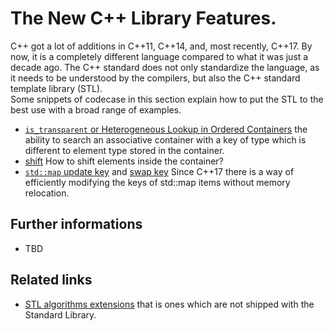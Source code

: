 # The New C++ Library Features.
C++ got a lot of additions in C++11, C++14, and, most recently, C++17. 
By now, it is a completely different language compared to what it was just a decade ago. 
The C++ standard does not only standardize the language, as it needs to be understood by the compilers, but also the C++ standard template library (STL).  
Some snippets of codecase in this section explain how to put the STL to the best use with a broad range of examples.  
* [`is_transparent` or Heterogeneous Lookup in Ordered Containers](./is_transparent) the ability to search an associative container with a key of type which is different to element type stored in the container.
* [shift](./shift) How to shift elements inside the container?
* [`std::map` update key](./update_map_key) and [swap key](./swap_map_key) Since C++17 there is a way of efficiently modifying the keys of std::map items without memory relocation.

## Further informations
* TBD

## Related links
* [STL algorithms extensions](https://github.com/nikolaAV/skeleton/tree/master/algorithm) that is ones which are not shipped with the Standard Library.

